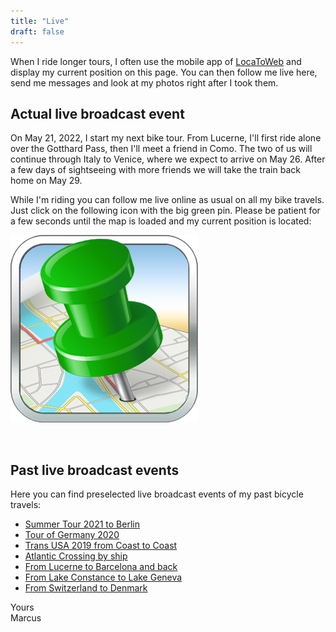 ```yaml
---
title: "Live"
draft: false
---
```


When I ride longer tours, I often use the mobile app of [LocaToWeb](https://locatoweb.com/user/mcpringle) and display my current position on this page. You can then follow me live here, send me messages and look at my photos right after I took them.

## Actual live broadcast event

On May 21, 2022, I start my next bike tour. From Lucerne, I'll first ride alone over the Gotthard Pass, then I'll meet a friend in Como. The two of us will continue through Italy to Venice, where we expect to arrive on May 26. After a few days of sightseeing with more friends we will take the train back home on May 29.

While I'm riding you can follow me live online as usual on all my bike travels. Just click on the following icon with the big green pin. Please be patient for a few seconds until the map is loaded and my current position is located:

[![Live-Tracking](/images/locatoweb.jpg)](https://locatoweb.com/map/single/0855262640)

&nbsp;

## Past live broadcast events

Here you can find preselected live broadcast events of my past bicycle travels:

- [Summer Tour 2021 to Berlin](https://locatoweb.com/map/single/0639240810)
- [Tour of Germany 2020](https://locatoweb.com/map/single/0642212258)
- [Trans USA 2019 from Coast to Coast](https://locatoweb.com/map/single/1238186268)
- [Atlantic Crossing by ship](https://locatoweb.com/map/single/1130185043)
- [From Lucerne to Barcelona and back](https://locatoweb.com/map/single/0509174878)
- [From Lake Constance to Lake Geneva](https://locatoweb.com/map/single/0716172140)
- [From Switzerland to Denmark](https://locatoweb.com/map/single/0634149103)

Yours  
Marcus
